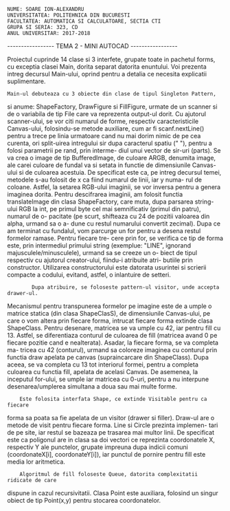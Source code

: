     NUME: SOARE ION-ALEXANDRU
    UNIVERSITATEA: POLITEHNICA DIN BUCURESTI
    FACULTATEA: AUTOMATICA SI CALCULATOARE, SECTIA CTI
    GRUPA SI SERIA: 323, CD
    ANUL UNIVERSITAR: 2017-2018

-----------------	 TEMA 2 - MINI AUTOCAD	 -----------------

Proiectul cuprinde 14 clase si 3 interfete, grupate toate in pachetul
forms, cu exceptia clasei Main, dorita separat datorita enuntului. Voi prezenta
intreg decursul Main-ului, oprind pentru a detalia ce necesita explicatii suplimentare.
	
	Main-ul debuteaza cu 3 obiecte din clase de tipul Singleton Pattern,
si anume: ShapeFactory, DrawFigure si FillFigure, urmate de un scanner
si de o variabila de tip File care va reprezenta output-ul dorit. Cu ajutorul
scanner-ului, se vor citi numarul de forme, respectiv caracteristicile Canvas-ului,
folosindu-se metode auxiliare, cum ar fi scanf.nextLine() pentru a trece pe linia
urmatoare cand nu mai dorim nimic de pe cea curenta, ori split-uirea intregului sir
dupa caracterul spatiu (" "), pentru a folosi parametrii pe rand, prin interme-
diul unui vector de sir-uri (parts). Se va crea o image de tip BufferedImage, de
culoare ARGB, denumita image, ale carei culoare de fundal va si setata in functie
de dimensiunile Canvas-ului si de culoarea acestuia. De specificat este ca, pe intreg
decursul temei, metodele s-au folosit de x ca fiind numarul de linii, iar y numa-
rul de coloane. Astfel, la setarea RGB-ului imaginii, se vor inversa pentru a
genera imaginea dorita. Pentru descifrarea imaginii, am folosit functia 
translateImage din clasa ShapeFactory, care muta, dupa parsarea string-ului RGB
la int, pe primul byte cel mai semnificativ (primul din patru), numarul de o-
pacitate (pe scurt, shifteaza cu 24 de pozitii valoarea din alpha, urmand sa o a-
dune cu restul numarului convertit zecimal). Dupa ce am terminat cu fundalul, 
vom parcurge un for pentru a desena restul formelor ramase. Pentru fiecare tre-
cere prin for, se verifica ce tip de forma este, prin intermediul primului string
(exemplue: "LINE", ignorand majusculele/minusculele), urmand sa se creeze un o-
biect de tipul respectiv cu ajutorul creator-ului, fiindu-i atribuite atri-
butiile prin constructor. Utilizarea constructorului este datorata usurintei
si scrierii compacte a codului, evitand, astfel, o inlantuire de setteri.
			
			Dupa atribuire, se foloseste pattern-ul visitor, unde accepta drawer-ul.
Mecanismul pentru transpunerea formelor pe imagine este de a umple o matrice
statica (din clasa ShapeClasS), de dimensiunile Canvas-ului, pe care o vom
altera prin fiecare forma, intrucat fiecare forma extinde clasa ShapeClass.
Pentru desenare, matricea se va umple cu 42, iar pentru fill cu 13. Astfel,
se diferentiaza conturul de culoarea de fill (matricea avand 0 pe fiecare
pozitie cand e nealterata). Asadar, la fiecare forma, se va completa ma-
tricea cu 42 (conturul), urmand sa coloreze imaginea cu conturul prin
functia draw apelata pe canvas (supraincarcare din ShapeClass). Dupa
aceea, se va completa cu 13 tot interiorul formei, pentru a completa
culoarea cu functia fill, apelata de acelasi Canvas. De asemenea,
la inceputul for-ului, se umple iar matricea cu 0-uri, pentru a nu interpune
desenarea/umplerea simultana a doua sau mai multe forme.
	
		Este folosita interfata Shape, ce extinde Visitable pentru ca fiecare 
forma sa poata sa fie apelata de un visitor (drawer si filler). Draw-ul are
o metode de visit pentru fiecare forma. Line si Circle prezinta implemen-
tari de pe site, iar restul se bazeaza pe trasarea mai multor linii. De specificat
este ca poligonul are in clasa sa doi vectori ce reprezinta coordonatele X, respectiv Y
ale punctelor, grupate impreuna dupa indicii comuni (coordonateX[i], coordonateY[i]),
iar punctul de pornire pentru fill este media lor aritmetica.
	
		Algoritmul de fill foloseste Queue, datorita complexitatii ridicate de care
dispune in cazul recursivitatii. Clasa Point este auxiliara, folosind un
singur obiect de tip Point(x,y) pentru stocarea coordonatelor.  
